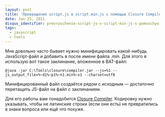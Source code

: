 ```yaml
---
layout: post
title: 'Превращение script.js в script.min.js с помощью Closure Compiler'
date: Jan 25, 2011
disqus_identifier: prevraschenie-script-js-v-script-min-js-s-pomoschyu-closure-comp
tags:
  - javascript
  - tools
---
```


Мне довольно часто бывает нужно минифицировать какой-нибудь JavaScript-файл и добавить в после имени файла .min. Для этого я использую вот такое заклинание, вложенное в BAT-файл:

```dos
@java -jar C:\Tools\closure\compiler.jar --js=%1 --js_output_file=%~d1%~p1%~n1.min%~x1 --charset=utf8
```

Минифицированный файл создаётся рядом с исходным — достаточно перетащить JS-файл на файл с заклинанием.

Для его работы вам понадобится [Closure Compiler](http://code.google.com/closure/compiler/). Кодировку нужно указывать, чтобы не латинские строки (если они есть) не превратились в знаки вопроса или ещё что похуже.
